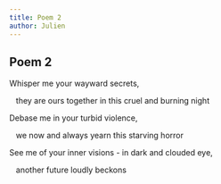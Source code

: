 ```yaml
---
title: Poem 2
author: Julien
---
```


<h2>Poem 2</h2>

Whisper me your wayward secrets,

&nbsp;&nbsp; they are ours together in this cruel and burning night

Debase me in your turbid violence,

&nbsp;&nbsp; we now and always yearn this starving horror

See me of your inner visions - in dark and clouded eye,

&nbsp;&nbsp; another future loudly beckons